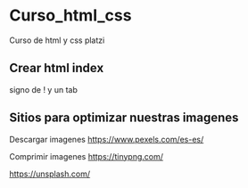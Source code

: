 # Curso_html_css

Curso de html y css platzi

## Crear html index

signo de ! y un tab

## Sitios para optimizar nuestras imagenes

Descargar imagenes
https://www.pexels.com/es-es/

Comprimir imagenes
https://tinypng.com/

https://unsplash.com/
